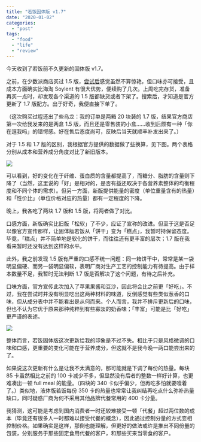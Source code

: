 ```yaml
---
title: "若饭固体版 v1.7"
date: "2020-01-02"
categories: 
  - "post"
tags: 
  - "food"
  - "life"
  - "review"
---
```


今天收到了若饭前不久更新的固体版 v1.7。

之前，在少数派商店买过 1.5 版，[尝试后](https://type.cyhsu.xyz/2019/09/one-year-with-soylent/)感觉虽然不算惊艳，但口味亦可接受，且成本方面确实比海淘 Soylent 有很大优势，便续购了几次。上周吃完存货，准备再买一点时，却发现各个渠道的 1.5 版都缺货或者下架了。搜索后，才知道是官方更新了 1.7 版配方。出于好奇，我便直接下单了。

（这次购买过程还出了些乌龙：我的订单是两箱 20 块装的 1.7 版，结果官方商店第一次给我发来的是两盒 1.5 版，而且还是零售装的小盒……收到后颇有一种「你在逗我吗」的错愕感。好在售后态度尚可，反映后当天就顺丰补发出来了。）

对于 1.5 和 1.7 版的区别，我根据官方提供的数据做了些换算，见下图。两个表格分别从成本和营养成分角度对比了新旧版本。

![](https://p178.p0.n0.cdn.getcloudapp.com/items/jkun41Rk/Screen+Shot+2019-12-28+at+9.24.37+PM.jpeg?v=8b28350469bc20f22e0aadc957685927)

可以看到，好的变化在于纤维、蛋白质的含量都提高了，而糖分、脂肪的含量则下降了（当然，这里说的「好」是相对的，是否有益还取决于各营养素整体的均衡程度和不同个体的需求）。但另一方面，新版提供能量的密度（单位重量含有的热量）和「性价比」（单位价格对应的热量）都有一定程度的下降。

晚上，我各吃了两块 1.7 版和 1.5 版，将两者做了对比。

口感方面，新版确实比旧版「松软」了不少，应证了宣称的改进。但至于这是否足以像官方宣传那样，让固体版若饭从「饼干」变为「糕点」，我暂时持保留态度。毕竟，「糕点」并不简单地是软化的饼干，而往往还有更丰富的层次；1.7 版在我看来暂时还没有达到这样的水平。

此外，我之前发现 1.5 版有严重的口感不统一问题：同一箱饼干中，常常是某一袋明显偏硬、而另一袋明显偏软，表明厂商对生产工艺的控制能力有待提高。由于样本数量不足，我暂时无法判断 1.7 版是否解决了这个问题，有待之后补充。

口味方面，官方宣传此次加入了苹果果酱和豆沙，因此将会比之前更「好吃」。不过，我在尝试时并没有明显吃出这两种材料的味道，反倒感觉有些类似葱香的口味，但从成分表中并不能看出是从何而来。个人而言，我并不排斥更新后的口味，但也不认为它优于原来那种纯粹到有些寡淡的奶香味；「丰富」可能是比「好吃」更严谨的表述。

![](https://p178.p0.n0.cdn.getcloudapp.com/items/8Luw5x65/IMG_8194.jpg?v=1f573221b744f08c4093e5363664383f)

整体而言，若饭固体版这次更新给我的印象是不过不失。相比于只是风格微调的口味和口感，更重要的变化可能在于营养成分，但这就不是我今晚一两口能尝出来的了。

如果说这次更新有什么是让我不太满意的，那可能就是下调了每份的热量。每块 85 卡虽然相比之前的 100 卡减少不多，但显然没有后者的整数一样好计算，也更难凑出一顿 full meal 的能量。（四块的 340 卡似乎偏少，但再吃多怕就要噎着了。）类似地，液体版若饭每份 350 卡的热量也常常让我纠结再吃点什么弥补热量缺口，同时疑惑厂商为何不采用其他品牌代餐常用的 400 卡分量。

我猜测，这可能是考虑到国内消费者一时还较难接受一顿「代餐」超过两位数的成本（毕竟还有很多人一时都难以接受代餐的概念），因此通过控制分量的方式变相控制价格。如果确实是这样，那倒也能理解，但更好的做法或许是推出不同份量的包装，分别服务于那些固定食用代餐的客户，和那些买来当零食的客户。
